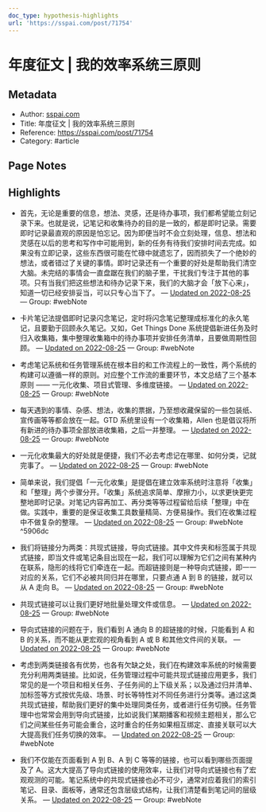 ```yaml
---
doc_type: hypothesis-highlights
url: 'https://sspai.com/post/71754'
---
```


# 年度征文 | 我的效率系统三原则

## Metadata
- Author: [sspai.com]()
- Title: 年度征文 | 我的效率系统三原则
- Reference: https://sspai.com/post/71754
- Category: #article

## Page Notes
## Highlights
- 首先，无论是重要的信息，想法、灵感，还是待办事项，我们都希望能立刻记录下来。也就是说，记笔记和收集待办的目的是一致的，都是即时记录。需要即时记录最直观的原因是怕忘记。因为即便当时不会立刻处理，信息、想法和灵感在以后的思考和写作中可能用到，新的任务有待我们安排时间去完成。如果没有立即记录，这些东西很可能在忙碌中就遗忘了，因而损失了一个绝妙的想法，或者错过了关键的事情。即时记录还有一个重要的好处是帮助我们清空大脑。未完结的事情会一直盘踞在我们的脑子里，干扰我们专注于其他的事项。只有当我们把这些想法和待办记录下来，我们的大脑才会「放下心来」，知道一切已经安排妥当，可以只专心当下了。 — [Updated on 2022-08-25](https://hyp.is/wC-byiPOEe2lrw--asiHmg/sspai.com/post/71754) — Group: #webNote

- 卡片笔记法提倡即时记录闪念笔记，定时将闪念笔记整理成标准化的永久笔记，且要勤于回顾永久笔记。又如，Get Things Done 系统提倡新进任务及时归入收集箱，集中整理收集箱中的待办事项并安排任务清单，且要做周期性回顾。 — [Updated on 2022-08-25](https://hyp.is/y0-rTiPOEe2rBzuVi6w0Cw/sspai.com/post/71754) — Group: #webNote

- 考虑笔记系统和任务管理系统在根本目的和工作流程上的一致性，两个系统的构建可以遵循一样的原则。对应整个工作流的重要环节，本文总结了三个基本原则 —— 一元化收集、项目式管理、多维度链接。 — [Updated on 2022-08-25](https://hyp.is/2ZlH5iPOEe2gqnMN-ps_Vw/sspai.com/post/71754) — Group: #webNote

- 每天遇到的事情、杂感、想法，收集的票据，乃至想收藏保留的一些包装纸、宣传画等等都会放在一起。GTD 系统里设有一个收集箱，Allen 也是倡议将所有新进的待办事项全部放进收集箱，之后一并整理。 — [Updated on 2022-08-25](https://hyp.is/86GQgCPOEe28BeuoXcgWpg/sspai.com/post/71754) — Group: #webNote

- 一元化收集最大的好处就是便捷，我们不必去考虑记在哪里、如何分类，记就完事了。 — [Updated on 2022-08-25](https://hyp.is/_Rp_8CPOEe2WfhMPzP7fIw/sspai.com/post/71754) — Group: #webNote

- 简单来说，我们提倡「一元化收集」是提倡在建立效率系统时注意将「收集」和「整理」两个步骤分开。「收集」系统追求简单、摩擦力小，以求更快更完整地即时记录。对笔记内容再加工、再分类等等过程留给后续「整理」中在做。实践中，重要的是保证收集工具数量精简、方便易操作。我们在收集过程中不做复杂的整理。 — [Updated on 2022-08-25](https://hyp.is/IZo3HCPPEe2ugz_qdZXTsQ/sspai.com/post/71754) — Group: #webNote
 ^5906dc
- 我们将链接分为两类：共现式链接，导向式链接。其中文件夹和标签属于共现式链接，即当文件或笔记条目出现在一起，我们可以理解为它们之间有某种内在联系，隐形的线将它们牵连在一起。而超链接则是一种导向式链接，即一一对应的关系，它们不必被共同归并在哪里，只要点通 A 到 B 的链接，就可以从 A 走向 B。 — [Updated on 2022-08-25](https://hyp.is/hUa9EiPPEe2obIOsTAbn5w/sspai.com/post/71754) — Group: #webNote

- 共现式链接可以让我们更好地批量处理文件或信息。 — [Updated on 2022-08-25](https://hyp.is/idIyniPPEe2BroeXpTjjEw/sspai.com/post/71754) — Group: #webNote

- 导向式链接的问题在于，我们看到 A 通向 B 的超链接的时候，只能看到 A 和 B 的关系，而不能从更宏观的视角看到 A 或 B 和其他文件间的关联。 — [Updated on 2022-08-25](https://hyp.is/moHCJiPPEe2wD5uMjoFlEw/sspai.com/post/71754) — Group: #webNote

- 考虑到两类链接各有优势，也各有欠缺之处，我们在构建效率系统的时候需要充分利用两类链接。比如说，任务管理过程中可能共现式链接应用更多，我们常见的是一个项目和相关任务、子任务间的上下级关系；以及通过归并清单、加标签等方式按优先级、场景、时长等特性对不同任务进行分类等。通过这类共现式链接，帮助我们更好的集中处理同类任务，或者进行任务切换。任务管理中也常常会用到导向式链接，比如说我们某期播客和视频主题相关，那么它们之间某些任务可能会重合，这时重合的任务如果相互绑定、直接关联可以大大提高我们任务切换的效率。 — [Updated on 2022-08-25](https://hyp.is/0EFjMCPPEe2-No91iUvLJQ/sspai.com/post/71754) — Group: #webNote

- 我们不仅能在页面看到 A 到 B、A 到 C 等等的链接，也可以看到哪些页面提及了 A。这大大提高了导向式链接的使用效率，让我们对导向式链接也有了宏观观测的可能。笔记系统中的共现式链接也必不可少，通常对应着我们的索引笔记、目录、面板等，通常还包含层级式结构，让我们清楚看到笔记间的层级关系。 — [Updated on 2022-08-25](https://hyp.is/6iLVriPPEe2zrku3mijtIA/sspai.com/post/71754) — Group: #webNote



